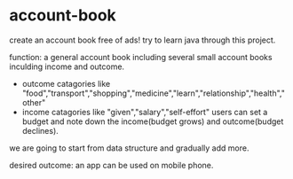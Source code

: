 # account-book
create an account book free of ads!
try to learn java through this project.

function: a general account book including several small account books inculding income and outcome. 
* outcome catagories like "food","transport","shopping","medicine","learn","relationship","health","other"
* income catagories like "given","salary","self-effort"
users can set a budget and note down the income(budget grows) and outcome(budget declines).

we are going to start from data structure and gradually add more.

desired outcome: an app can be used on mobile phone.